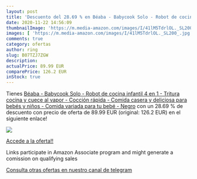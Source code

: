 ```yaml
---
layout: post
title: 'Descuento del 28.69 % en Béaba - Babycook Solo - Robot de cocina '
date: 2020-11-22 14:56:09
thumbnailImage: 'https://m.media-amazon.com/images/I/41lM5TdrlOL._SL200_.jpg'
images: [ 'https://m.media-amazon.com/images/I/41lM5TdrlOL._SL200_.jpg' ]
comments: true
category: ofertas
author: ring
slug: B07TZJ7ZGW
description:
actualPrice: 89.99 EUR
comparePrice: 126.2 EUR
inStock: true
---
```


Tienes [Béaba - Babycook Solo - Robot de cocina infantil 4 en 1 - Tritura  cocina y cuece al vapor - Cocción rápida - Comida casera y deliciosa para bebés y niños - Comida variada para tu bebé - Negro](https://www.amazon.es/dp/B07TZJ7ZGW/?tag=redken-21) con un 28.69 % de descuento con precio de oferta de 89.99 EUR (original: 126.2 EUR) en el siguiente enlace!

[![](https://m.media-amazon.com/images/I/41lM5TdrlOL._SL200_.jpg)](https://www.amazon.es/dp/B07TZJ7ZGW/?tag=redken-21)

[Accede a la oferta!!](https://www.amazon.es/dp/B07TZJ7ZGW/?tag=redken-21)

Links participate in Amazon Associate program and might generate a comission on qualifying sales

[Consulta otras ofertas en nuestro canal de telegram](https://t.me/s/ofertas25)
